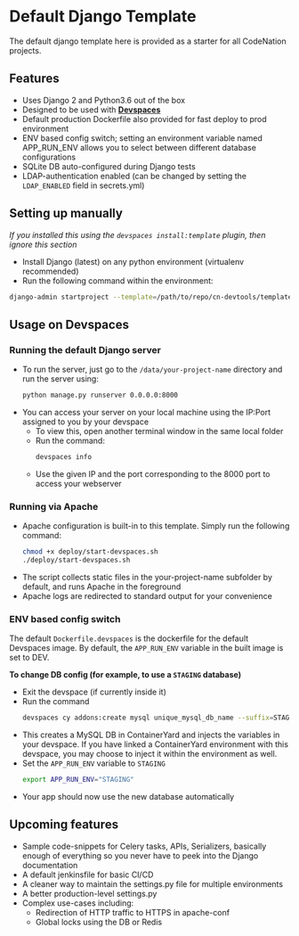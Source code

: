 # Default Django Template

The default django template here is provided as a starter for all CodeNation projects.

## Features
- Uses Django 2 and Python3.6 out of the box
- Designed to be used with **[Devspaces](http://devspaces-docs.ey.devfactory.com)**
- Default production Dockerfile also provided for fast deploy to prod environment
- ENV based config switch; setting an environment variable named APP_RUN_ENV allows you to select between
different database configurations
- SQLite DB auto-configured during Django tests
- LDAP-authentication enabled (can be changed by setting the `LDAP_ENABLED` field in secrets.yml)

## Setting up manually

*If you installed this using the `devspaces install:template` plugin, then ignore this section*

- Install Django (latest) on any python environment (virtualenv recommended)
- Run the following command within the environment:

```bash
django-admin startproject --template=/path/to/repo/cn-devtools/templates/python/project -e "py,conf,sh" your-project-name
```

## Usage on Devspaces

### Running the default Django server
- To run the server, just go to the `/data/your-project-name` directory and run the server using:
  ```bash
  python manage.py runserver 0.0.0.0:8000
  ```
- You can access your server on your local machine using the IP:Port assigned to you by your devspace
  - To view this, open another terminal window in the same local folder
  - Run the command:
    ```bash
    devspaces info
    ```
  - Use the given IP and the port corresponding to the 8000 port to access your webserver

### Running via Apache
- Apache configuration is built-in to this template. Simply run the following command:
    ```bash
    chmod +x deploy/start-devspaces.sh
    ./deploy/start-devspaces.sh
    ```
- The script collects static files in the your-project-name subfolder by default, and runs Apache in the foreground
- Apache logs are redirected to standard output for your convenience
    


### ENV based config switch
The default `Dockerfile.devspaces` is the dockerfile for the default Devspaces image.
By default, the `APP_RUN_ENV` variable in the built image is set to DEV. 

**To change DB config (for example, to use a `STAGING` database)**
- Exit the devspace (if currently inside it)
- Run the command
    ```bash
    devspaces cy addons:create mysql unique_mysql_db_name --suffix=STAGING
    ```
- This creates a MySQL DB in ContainerYard and injects the variables in your devspace.
If you have linked a ContainerYard environment with this devspace, you may choose to inject it within the environment as well.
- Set the `APP_RUN_ENV` variable to `STAGING`
    ```bash
    export APP_RUN_ENV="STAGING"
    ```
- Your app should now use the new database automatically

## Upcoming features

- Sample code-snippets for Celery tasks, APIs, Serializers, basically enough of everything so you never have to peek into the Django documentation
- A default jenkinsfile for basic CI/CD
- A cleaner way to maintain the settings.py file for multiple environments
- A better production-level settings.py
- Complex use-cases including:
  - Redirection of HTTP traffic to HTTPS in apache-conf
  - Global locks using the DB or Redis



